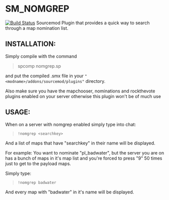 SM_NOMGREP
===============
[![Build Status](https://travis-ci.org/CrimsonTautology/nomgrep.png?branch=master)](https://travis-ci.org/CrimsonTautology/nomgrep)
Sourcemod Plugin that provides a quick way to search through a map nomination list.

INSTALLATION:
-------------
Simply compile with the command 

> spcomp nomgrep.sp

and put the compiled .smx file in your `"<modname>/addons/sourcemod/plugins"`
directory.

Also make sure you have the mapchooser, nominations and rockthevote plugins enabled on your server otherwise this plugin won't be of much use


USAGE:
------
When on a server with nomgrep enabled simply type into chat:

> `!nomgrep <searchkey>`

And a list of maps that have "searchkey" in their name will be displayed.


For example: You want to nominate "pl_badwater", but the server you are on has a bunch of maps in it's map list and you're forced to press "9" 50 times just to get to the payload maps.

Simply type:

> `!nomgrep badwater`

And every map with "badwater" in it's name will be displayed.




